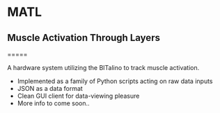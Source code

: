# MATL
## Muscle Activation Through Layers
=====

A hardware system utilizing the BITalino to track muscle activation.


- Implemented as a family of Python scripts acting on raw data inputs
- JSON as a data format
- Clean GUI client for data-viewing pleasure
- More info to come soon..
